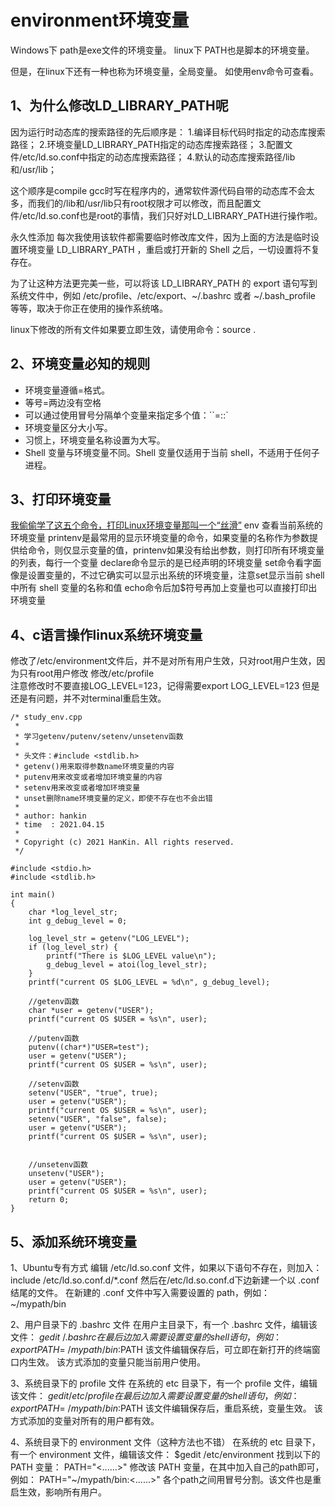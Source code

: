 # environment环境变量

Windows下 path是exe文件的环境变量。
linux下   PATH也是脚本的环境变量。

但是，在linux下还有一种也称为环境变量，全局变量。
如使用env命令可查看。

## 1、为什么修改LD_LIBRARY_PATH呢
因为运行时动态库的搜索路径的先后顺序是：
1.编译目标代码时指定的动态库搜索路径；
2.环境变量LD_LIBRARY_PATH指定的动态库搜索路径；
3.配置文件/etc/ld.so.conf中指定的动态库搜索路径；
4.默认的动态库搜索路径/lib和/usr/lib；

这个顺序是compile gcc时写在程序内的，通常软件源代码自带的动态库不会太多，而我们的/lib和/usr/lib只有root权限才可以修改，而且配置文件/etc/ld.so.conf也是root的事情，我们只好对LD_LIBRARY_PATH进行操作啦。

永久性添加
每次我使用该软件都需要临时修改库文件，因为上面的方法是临时设置环境变量 LD_LIBRARY_PATH ，重启或打开新的 Shell 之后，一切设置将不复存在。

为了让这种方法更完美一些，可以将该 LD_LIBRARY_PATH 的 export 语句写到系统文件中，例如 /etc/profile、/etc/export、~/.bashrc 或者 ~/.bash_profile 等等，取决于你正在使用的操作系统咯。

linux下修改的所有文件如果要立即生效，请使用命令：source .

## 2、环境变量必知的规则
- 环境变量遵循<NAME>=<VALUE>格式。
- 等号=两边没有空格
- 可以通过使用冒号分隔单个变量来指定多个值：``=::`
- 环境变量区分大小写。
- 习惯上，环境变量名称设置为大写。
- Shell 变量与环境变量不同。Shell 变量仅适用于当前 shell，不适用于任何子进程。

## 3、打印环境变量
[我偷偷学了这五个命令，打印Linux环境变量那叫一个“丝滑”](https://www.51cto.com/article/722093.html)
env 查看当前系统的环境变量
printenv是最常用的显示环境变量的命令，如果变量的名称作为参数提供给命令，则仅显示变量的值，printenv如果没有给出参数，则打印所有环境变量的列表，每行一个变量
declare命令显示的是已经声明的环境变量
set命令看字面像是设置变量的，不过它确实可以显示出系统的环境变量，注意set显示当前 shell 中所有 shell 变量的名称和值
echo命令后加$符号再加上变量也可以直接打印出环境变量

## 4、c语言操作linux系统环境变量
修改了/etc/environment文件后，并不是对所有用户生效，只对root用户生效，因为只有root用户修改
修改/etc/profile  
注意修改时不要直接LOG_LEVEL=123，记得需要export LOG_LEVEL=123
但是还是有问题，并不对terminal重启生效。
```
/* study_env.cpp
 *
 * 学习getenv/putenv/setenv/unsetenv函数
 *
 * 头文件：#include <stdlib.h>
 * getenv()用来取得参数name环境变量的内容
 * putenv用来改变或者增加环境变量的内容
 * setenv用来改变或者增加环境变量
 * unset删除name环境变量的定义，即使不存在也不会出错
 *
 * author: hankin
 * time  : 2021.04.15
 *
 * Copyright (c) 2021 HanKin. All rights reserved.
 */

#include <stdio.h>
#include <stdlib.h>

int main()
{
    char *log_level_str;
    int g_debug_level = 0;

    log_level_str = getenv("LOG_LEVEL");
    if (log_level_str) {
        printf("There is $LOG_LEVEL value\n");
        g_debug_level = atoi(log_level_str);
    }
    printf("current OS $LOG_LEVEL = %d\n", g_debug_level);

    //getenv函数
    char *user = getenv("USER");
    printf("current OS $USER = %s\n", user);

    //putenv函数
    putenv((char*)"USER=test");
    user = getenv("USER");
    printf("current OS $USER = %s\n", user);

    //setenv函数
    setenv("USER", "true", true);
    user = getenv("USER");
    printf("current OS $USER = %s\n", user);
    setenv("USER", "false", false);
    user = getenv("USER");
    printf("current OS $USER = %s\n", user);


    //unsetenv函数
    unsetenv("USER");
    user = getenv("USER");
    printf("current OS $USER = %s\n", user);
    return 0;
}
```

## 5、添加系统环境变量
1、Ubuntu专有方式
编辑 /etc/ld.so.conf 文件，如果以下语句不存在，则加入：
include /etc/ld.so.conf.d/*.conf
然后在/etc/ld.so.conf.d下边新建一个以 .conf 结尾的文件。
在新建的 .conf 文件中写入需要设置的 path，例如：
~/mypath/bin

2、用户目录下的 .bashrc 文件
在用户主目录下，有一个 .bashrc 文件，编辑该文件：
$gedit ~/.bashrc 
在最后边加入需要设置变量的shell语句，例如：
export PATH=~/mypath/bin:$PATH
该文件编辑保存后，可立即在新打开的终端窗口内生效。
该方式添加的变量只能当前用户使用。

3、系统目录下的 profile 文件
在系统的 etc 目录下，有一个 profile 文件，编辑该文件：
$gedit /etc/profile
在最后边加入需要设置变量的shell语句，例如：
export PATH=~/mypath/bin:$PATH
该文件编辑保存后，重启系统，变量生效。
该方式添加的变量对所有的用户都有效。

4、系统目录下的 environment 文件（这种方法也不错）
在系统的 etc 目录下，有一个 environment 文件，编辑该文件：
$gedit /etc/environment
找到以下的 PATH 变量：
PATH="<......>"
修改该 PATH 变量，在其中加入自己的path即可，例如：
PATH="~/mypath/bin:<......>"
各个path之间用冒号分割。该文件也是重启生效，影响所有用户。






